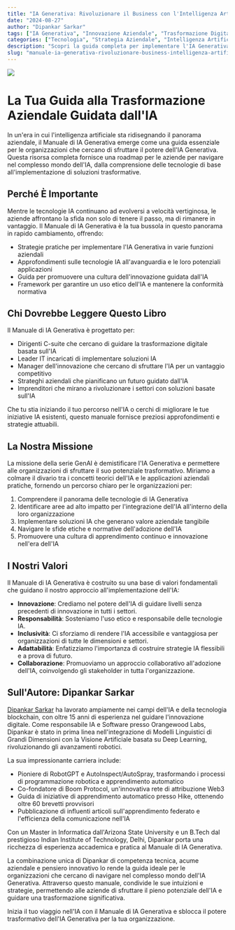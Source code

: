 ```yaml
---
title: "IA Generativa: Rivoluzionare il Business con l'Intelligenza Artificiale"
date: "2024-08-27"
author: "Dipankar Sarkar"
tags: ["IA Generativa", "Innovazione Aziendale", "Trasformazione Digitale", "Strategia IA", "Apprendimento Automatico"]
categories: ["Tecnologia", "Strategia Aziendale", "Intelligenza Artificiale"]
description: "Scopri la guida completa per implementare l'IA Generativa nella tua organizzazione. Impara come sfruttare le tecnologie IA all'avanguardia per guidare l'innovazione, aumentare l'efficienza e rimanere in vantaggio nel panorama aziendale in rapida evoluzione."
slug: "manuale-ia-generativa-rivoluzionare-business-intelligenza-artificiale"
---
```


![](index.png)

# La Tua Guida alla Trasformazione Aziendale Guidata dall'IA

In un'era in cui l'intelligenza artificiale sta ridisegnando il panorama aziendale, il Manuale di IA Generativa emerge come una guida essenziale per le organizzazioni che cercano di sfruttare il potere dell'IA Generativa. Questa risorsa completa fornisce una roadmap per le aziende per navigare nel complesso mondo dell'IA, dalla comprensione delle tecnologie di base all'implementazione di soluzioni trasformative.

## Perché È Importante

Mentre le tecnologie IA continuano ad evolversi a velocità vertiginosa, le aziende affrontano la sfida non solo di tenere il passo, ma di rimanere in vantaggio. Il Manuale di IA Generativa è la tua bussola in questo panorama in rapido cambiamento, offrendo:

- Strategie pratiche per implementare l'IA Generativa in varie funzioni aziendali
- Approfondimenti sulle tecnologie IA all'avanguardia e le loro potenziali applicazioni
- Guida per promuovere una cultura dell'innovazione guidata dall'IA
- Framework per garantire un uso etico dell'IA e mantenere la conformità normativa

## Chi Dovrebbe Leggere Questo Libro

Il Manuale di IA Generativa è progettato per:

- Dirigenti C-suite che cercano di guidare la trasformazione digitale basata sull'IA
- Leader IT incaricati di implementare soluzioni IA
- Manager dell'innovazione che cercano di sfruttare l'IA per un vantaggio competitivo
- Strateghi aziendali che pianificano un futuro guidato dall'IA
- Imprenditori che mirano a rivoluzionare i settori con soluzioni basate sull'IA

Che tu stia iniziando il tuo percorso nell'IA o cerchi di migliorare le tue iniziative IA esistenti, questo manuale fornisce preziosi approfondimenti e strategie attuabili.

## La Nostra Missione

La missione della serie GenAI è demistificare l'IA Generativa e permettere alle organizzazioni di sfruttare il suo potenziale trasformativo. Miriamo a colmare il divario tra i concetti teorici dell'IA e le applicazioni aziendali pratiche, fornendo un percorso chiaro per le organizzazioni per:

1. Comprendere il panorama delle tecnologie di IA Generativa
2. Identificare aree ad alto impatto per l'integrazione dell'IA all'interno della loro organizzazione
3. Implementare soluzioni IA che generano valore aziendale tangibile
4. Navigare le sfide etiche e normative dell'adozione dell'IA
5. Promuovere una cultura di apprendimento continuo e innovazione nell'era dell'IA

## I Nostri Valori

Il Manuale di IA Generativa è costruito su una base di valori fondamentali che guidano il nostro approccio all'implementazione dell'IA:

- **Innovazione**: Crediamo nel potere dell'IA di guidare livelli senza precedenti di innovazione in tutti i settori.
- **Responsabilità**: Sosteniamo l'uso etico e responsabile delle tecnologie IA.
- **Inclusività**: Ci sforziamo di rendere l'IA accessibile e vantaggiosa per organizzazioni di tutte le dimensioni e settori.
- **Adattabilità**: Enfatizziamo l'importanza di costruire strategie IA flessibili e a prova di futuro.
- **Collaborazione**: Promuoviamo un approccio collaborativo all'adozione dell'IA, coinvolgendo gli stakeholder in tutta l'organizzazione.

## Sull'Autore: Dipankar Sarkar

[Dipankar Sarkar](https://www.dipankar.name) ha lavorato ampiamente nei campi dell'IA e della tecnologia blockchain, con oltre 15 anni di esperienza nel guidare l'innovazione digitale. Come responsabile IA e Software presso Orangewood Labs, Dipankar è stato in prima linea nell'integrazione di Modelli Linguistici di Grandi Dimensioni con la Visione Artificiale basata su Deep Learning, rivoluzionando gli avanzamenti robotici.

La sua impressionante carriera include:

- Pioniere di RobotGPT e AutoInspect/AutoSpray, trasformando i processi di programmazione robotica e apprendimento automatico
- Co-fondatore di Boom Protocol, un'innovativa rete di attribuzione Web3
- Guida di iniziative di apprendimento automatico presso Hike, ottenendo oltre 60 brevetti provvisori
- Pubblicazione di influenti articoli sull'apprendimento federato e l'efficienza della comunicazione nell'IA

Con un Master in Informatica dall'Arizona State University e un B.Tech dal prestigioso Indian Institute of Technology, Delhi, Dipankar porta una ricchezza di esperienza accademica e pratica al Manuale di IA Generativa.

La combinazione unica di Dipankar di competenza tecnica, acume aziendale e pensiero innovativo lo rende la guida ideale per le organizzazioni che cercano di navigare nel complesso mondo dell'IA Generativa. Attraverso questo manuale, condivide le sue intuizioni e strategie, permettendo alle aziende di sfruttare il pieno potenziale dell'IA e guidare una trasformazione significativa.

Inizia il tuo viaggio nell'IA con il Manuale di IA Generativa e sblocca il potere trasformativo dell'IA Generativa per la tua organizzazione.